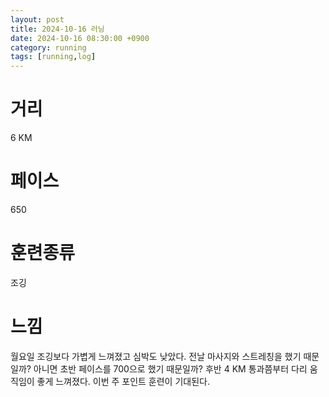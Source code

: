```yaml
---
layout: post
title: 2024-10-16 러닝
date: 2024-10-16 08:30:00 +0900
category: running
tags: [running,log]
---
```

# 거리
6 KM
# 페이스
650
# 훈련종류
조깅
# 느낌
월요일 조깅보다 가볍게 느껴졌고 심박도 낮았다. 전날 마사지와 스트레칭을 했기 때문일까? 아니면 초반 페이스를 700으로 했기 때문일까?
후반 4 KM 통과쯤부터 다리 움직임이 좋게 느껴졌다. 이번 주 포인트 훈련이 기대된다.
